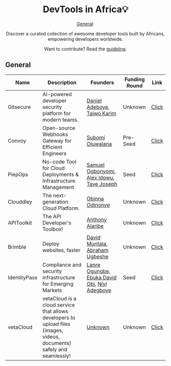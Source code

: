 <h1 align="center">DevTools in Africa💡</h1>

<p align="center">
  <a href="#General">General</a>&#183;
</p>

<div align="center">
  <p>Discover a curated collection of awesome developer tools built by Africans, empowering developers worldwide.</p>
</div>

<p align="center">Want to contribute? Read the <a href="CONTRIBUTING.md">guideline</a>.</p>

<!-- General -->

## General

| Name       | Description                                          | Founders                                                             | Funding Round | Link |
| --------   | ---------------------------------------------------- | -------------------------------------------------------------------- | ------------- | ---- |
| Gitsecure  | AI-powered developer security platform for modern teams. | [Daniel Adeboye](https://www.linkedin.com/in/adeboyedn/), [Taiwo Karim](https://www.linkedin.com/in/taiwokrm/)   | Unknown | [Click](https://gitsecure.dev) |
| Convoy     | Open-source Webhooks Gateway for Efficient Engineers | [Subomi Oluwalana](https://www.linkedin.com/in/subomi-oluwalana-one) |  Pre-Seed      | [Click](https://getconvoy.io/) |
| PiepOps    | No-code Tool for Cloud Deployments & Infrastructure Management | [Samuel Ogbonyomi](https://twitter.com/The_PixelBender), [Alex Idowu](https://twitter.com/nitrocode), [Taye Joseph](https://twitter.com/TayeOdunfa)                                                   | Seed       | [Click](https://pipeops.io) |
| Clouddley  | The next-generation Cloud Platform. | [Obinna Odirionye](https://twitter.com/odirionyeo) | Unknown | [Click](https://clouddley.com)       |
| APIToolkit | The API Developer's Toolbox!        | [Anthony Alaribe](https://twitter.com/tonialaribe) | Unknown | [Click](https://apitoolkit.io/)      |
| Brimble    | Deploy websites, faster             | [David Muritala](https://www.linkedin.com/posts/muritala-david-ab8019189), [Abraham Ugbeshe](https://klef.dev/)   | Unknown | [Click](https://brimble.io) |
| IdentityPass | Compliance and security infrastructure for Emerging Markets | [Lanre Ogungbe](https://twitter.com/lanreogungbe), [Ebuka David Obi](https://twitter.com/ObiEbukaDavid), [Niyi Adegboye](https://www.linkedin.com/in/adegboyehenry/) | Seed | [Click](https://myidentitypass.com) |
| vetaCloud  | vetaCloud is a cloud service that allows developers to upload files (images, videos, documents) safely and seamlessly! | [Unknown](#) | Unknown | [Click](vetacloud.com) |
